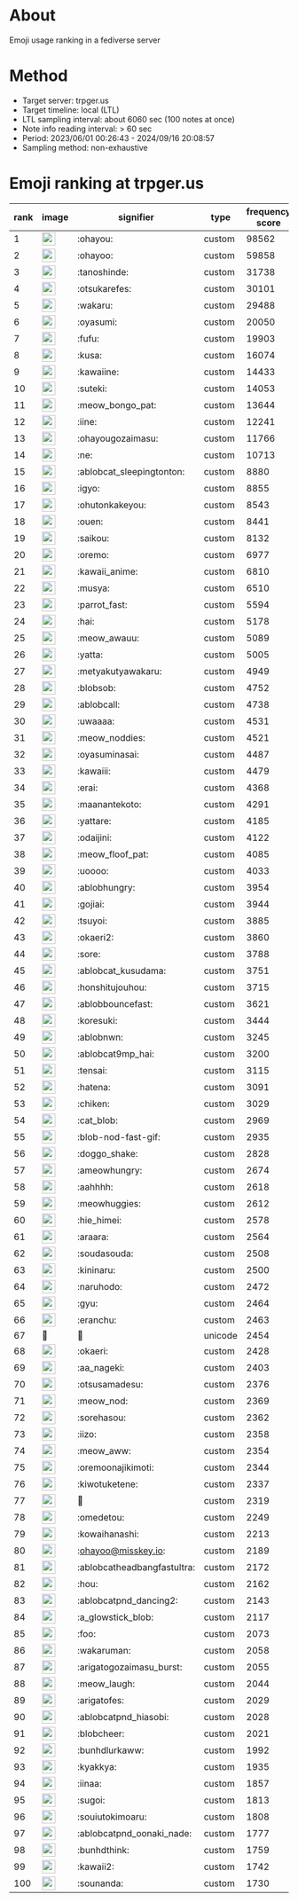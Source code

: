 # About
Emoji usage ranking in a fediverse server

# Method
- Target server: trpger.us
- Target timeline: local (LTL)
- LTL sampling interval: about 6060 sec (100 notes at once)
- Note info reading interval: > 60 sec
- Period: 2023/06/01 00:26:43 - 2024/09/16 20:08:57 
- Sampling method: non-exhaustive

# Emoji ranking at trpger.us

|rank|image|signifier|type|frequency score|
|----|----|----|----|----|
|1|<img height="24" src="https://trpger.us/emoji/ohayou.webp">|:ohayou:|custom|98562|
|2|<img height="24" src="https://trpger.us/emoji/ohayoo.webp">|:ohayoo:|custom|59858|
|3|<img height="24" src="https://trpger.us/emoji/tanoshinde.webp">|:tanoshinde:|custom|31738|
|4|<img height="24" src="https://trpger.us/emoji/otsukarefes.webp">|:otsukarefes:|custom|30101|
|5|<img height="24" src="https://trpger.us/emoji/wakaru.webp">|:wakaru:|custom|29488|
|6|<img height="24" src="https://trpger.us/emoji/oyasumi.webp">|:oyasumi:|custom|20050|
|7|<img height="24" src="https://trpger.us/emoji/fufu.webp">|:fufu:|custom|19903|
|8|<img height="24" src="https://trpger.us/emoji/kusa.webp">|:kusa:|custom|16074|
|9|<img height="24" src="https://trpger.us/emoji/kawaiine.webp">|:kawaiine:|custom|14433|
|10|<img height="24" src="https://trpger.us/emoji/suteki.webp">|:suteki:|custom|14053|
|11|<img height="24" src="https://trpger.us/emoji/meow_bongo_pat.webp">|:meow_bongo_pat:|custom|13644|
|12|<img height="24" src="https://trpger.us/emoji/iine.webp">|:iine:|custom|12241|
|13|<img height="24" src="https://trpger.us/emoji/ohayougozaimasu.webp">|:ohayougozaimasu:|custom|11766|
|14|<img height="24" src="https://trpger.us/emoji/ne.webp">|:ne:|custom|10713|
|15|<img height="24" src="https://trpger.us/emoji/ablobcat_sleepingtonton.webp">|:ablobcat_sleepingtonton:|custom|8880|
|16|<img height="24" src="https://trpger.us/emoji/igyo.webp">|:igyo:|custom|8855|
|17|<img height="24" src="https://trpger.us/emoji/ohutonkakeyou.webp">|:ohutonkakeyou:|custom|8543|
|18|<img height="24" src="https://trpger.us/emoji/ouen.webp">|:ouen:|custom|8441|
|19|<img height="24" src="https://trpger.us/emoji/saikou.webp">|:saikou:|custom|8132|
|20|<img height="24" src="https://trpger.us/emoji/oremo.webp">|:oremo:|custom|6977|
|21|<img height="24" src="https://trpger.us/emoji/kawaii_anime.webp">|:kawaii_anime:|custom|6810|
|22|<img height="24" src="https://trpger.us/emoji/musya.webp">|:musya:|custom|6510|
|23|<img height="24" src="https://trpger.us/emoji/parrot_fast.webp">|:parrot_fast:|custom|5594|
|24|<img height="24" src="https://trpger.us/emoji/hai.webp">|:hai:|custom|5178|
|25|<img height="24" src="https://trpger.us/emoji/meow_awauu.webp">|:meow_awauu:|custom|5089|
|26|<img height="24" src="https://trpger.us/emoji/yatta.webp">|:yatta:|custom|5005|
|27|<img height="24" src="https://trpger.us/emoji/metyakutyawakaru.webp">|:metyakutyawakaru:|custom|4949|
|28|<img height="24" src="https://trpger.us/emoji/blobsob.webp">|:blobsob:|custom|4752|
|29|<img height="24" src="https://trpger.us/emoji/ablobcall.webp">|:ablobcall:|custom|4738|
|30|<img height="24" src="https://trpger.us/emoji/uwaaaa.webp">|:uwaaaa:|custom|4531|
|31|<img height="24" src="https://trpger.us/emoji/meow_noddies.webp">|:meow_noddies:|custom|4521|
|32|<img height="24" src="https://trpger.us/emoji/oyasuminasai.webp">|:oyasuminasai:|custom|4487|
|33|<img height="24" src="https://trpger.us/emoji/kawaiii.webp">|:kawaiii:|custom|4479|
|34|<img height="24" src="https://trpger.us/emoji/erai.webp">|:erai:|custom|4368|
|35|<img height="24" src="https://trpger.us/emoji/maanantekoto.webp">|:maanantekoto:|custom|4291|
|36|<img height="24" src="https://trpger.us/emoji/yattare.webp">|:yattare:|custom|4185|
|37|<img height="24" src="https://trpger.us/emoji/odaijini.webp">|:odaijini:|custom|4122|
|38|<img height="24" src="https://trpger.us/emoji/meow_floof_pat.webp">|:meow_floof_pat:|custom|4085|
|39|<img height="24" src="https://trpger.us/emoji/uoooo.webp">|:uoooo:|custom|4033|
|40|<img height="24" src="https://trpger.us/emoji/ablobhungry.webp">|:ablobhungry:|custom|3954|
|41|<img height="24" src="https://trpger.us/emoji/gojiai.webp">|:gojiai:|custom|3944|
|42|<img height="24" src="https://trpger.us/emoji/tsuyoi.webp">|:tsuyoi:|custom|3885|
|43|<img height="24" src="https://trpger.us/emoji/okaeri2.webp">|:okaeri2:|custom|3860|
|44|<img height="24" src="https://trpger.us/emoji/sore.webp">|:sore:|custom|3788|
|45|<img height="24" src="https://trpger.us/emoji/ablobcat_kusudama.webp">|:ablobcat_kusudama:|custom|3751|
|46|<img height="24" src="https://trpger.us/emoji/honshitujouhou.webp">|:honshitujouhou:|custom|3715|
|47|<img height="24" src="https://trpger.us/emoji/ablobbouncefast.webp">|:ablobbouncefast:|custom|3621|
|48|<img height="24" src="https://trpger.us/emoji/koresuki.webp">|:koresuki:|custom|3444|
|49|<img height="24" src="https://trpger.us/emoji/ablobnwn.webp">|:ablobnwn:|custom|3245|
|50|<img height="24" src="https://trpger.us/emoji/ablobcat9mp_hai.webp">|:ablobcat9mp_hai:|custom|3200|
|51|<img height="24" src="https://trpger.us/emoji/tensai.webp">|:tensai:|custom|3115|
|52|<img height="24" src="https://trpger.us/emoji/hatena.webp">|:hatena:|custom|3091|
|53|<img height="24" src="https://trpger.us/emoji/chiken.webp">|:chiken:|custom|3029|
|54|<img height="24" src="https://trpger.us/emoji/cat_blob.webp">|:cat_blob:|custom|2969|
|55|<img height="24" src="https://trpger.us/emoji/blob-nod-fast-gif.webp">|:blob-nod-fast-gif:|custom|2935|
|56|<img height="24" src="https://trpger.us/emoji/doggo_shake.webp">|:doggo_shake:|custom|2828|
|57|<img height="24" src="https://trpger.us/emoji/ameowhungry.webp">|:ameowhungry:|custom|2674|
|58|<img height="24" src="https://trpger.us/emoji/aahhhh.webp">|:aahhhh:|custom|2618|
|59|<img height="24" src="https://trpger.us/emoji/meowhuggies.webp">|:meowhuggies:|custom|2612|
|60|<img height="24" src="https://trpger.us/emoji/hie_himei.webp">|:hie_himei:|custom|2578|
|61|<img height="24" src="https://trpger.us/emoji/araara.webp">|:araara:|custom|2564|
|62|<img height="24" src="https://trpger.us/emoji/soudasouda.webp">|:soudasouda:|custom|2508|
|63|<img height="24" src="https://trpger.us/emoji/kininaru.webp">|:kininaru:|custom|2500|
|64|<img height="24" src="https://trpger.us/emoji/naruhodo.webp">|:naruhodo:|custom|2472|
|65|<img height="24" src="https://trpger.us/emoji/gyu.webp">|:gyu:|custom|2464|
|66|<img height="24" src="https://trpger.us/emoji/eranchu.webp">|:eranchu:|custom|2463|
|67|🍮|🍮|unicode|2454|
|68|<img height="24" src="https://trpger.us/emoji/okaeri.webp">|:okaeri:|custom|2428|
|69|<img height="24" src="https://trpger.us/emoji/aa_nageki.webp">|:aa_nageki:|custom|2403|
|70|<img height="24" src="https://trpger.us/emoji/otsusamadesu.webp">|:otsusamadesu:|custom|2376|
|71|<img height="24" src="https://trpger.us/emoji/meow_nod.webp">|:meow_nod:|custom|2369|
|72|<img height="24" src="https://trpger.us/emoji/sorehasou.webp">|:sorehasou:|custom|2362|
|73|<img height="24" src="https://trpger.us/emoji/iizo.webp">|:iizo:|custom|2358|
|74|<img height="24" src="https://trpger.us/emoji/meow_aww.webp">|:meow_aww:|custom|2354|
|75|<img height="24" src="https://trpger.us/emoji/oremoonajikimoti.webp">|:oremoonajikimoti:|custom|2344|
|76|<img height="24" src="https://trpger.us/emoji/kiwotuketene.webp">|:kiwotuketene:|custom|2337|
|77|<img height="24" src="https://trpger.us/emoji/birthday.webp">|:birthday:|custom|2319|
|78|<img height="24" src="https://trpger.us/emoji/omedetou.webp">|:omedetou:|custom|2249|
|79|<img height="24" src="https://trpger.us/emoji/kowaihanashi.webp">|:kowaihanashi:|custom|2213|
|80|<img height="24" src="https://trpger.us/emoji/ohayoo.webp">|:ohayoo@misskey.io:|custom|2189|
|81|<img height="24" src="https://trpger.us/emoji/ablobcatheadbangfastultra.webp">|:ablobcatheadbangfastultra:|custom|2172|
|82|<img height="24" src="https://trpger.us/emoji/hou.webp">|:hou:|custom|2162|
|83|<img height="24" src="https://trpger.us/emoji/ablobcatpnd_dancing2.webp">|:ablobcatpnd_dancing2:|custom|2143|
|84|<img height="24" src="https://trpger.us/emoji/a_glowstick_blob.webp">|:a_glowstick_blob:|custom|2117|
|85|<img height="24" src="https://trpger.us/emoji/foo.webp">|:foo:|custom|2073|
|86|<img height="24" src="https://trpger.us/emoji/wakaruman.webp">|:wakaruman:|custom|2058|
|87|<img height="24" src="https://trpger.us/emoji/arigatogozaimasu_burst.webp">|:arigatogozaimasu_burst:|custom|2055|
|88|<img height="24" src="https://trpger.us/emoji/meow_laugh.webp">|:meow_laugh:|custom|2044|
|89|<img height="24" src="https://trpger.us/emoji/arigatofes.webp">|:arigatofes:|custom|2029|
|90|<img height="24" src="https://trpger.us/emoji/ablobcatpnd_hiasobi.webp">|:ablobcatpnd_hiasobi:|custom|2028|
|91|<img height="24" src="https://trpger.us/emoji/blobcheer.webp">|:blobcheer:|custom|2021|
|92|<img height="24" src="https://trpger.us/emoji/bunhdlurkaww.webp">|:bunhdlurkaww:|custom|1992|
|93|<img height="24" src="https://trpger.us/emoji/kyakkya.webp">|:kyakkya:|custom|1935|
|94|<img height="24" src="https://trpger.us/emoji/iinaa.webp">|:iinaa:|custom|1857|
|95|<img height="24" src="https://trpger.us/emoji/sugoi.webp">|:sugoi:|custom|1813|
|96|<img height="24" src="https://trpger.us/emoji/souiutokimoaru.webp">|:souiutokimoaru:|custom|1808|
|97|<img height="24" src="https://trpger.us/emoji/ablobcatpnd_oonaki_nade.webp">|:ablobcatpnd_oonaki_nade:|custom|1777|
|98|<img height="24" src="https://trpger.us/emoji/bunhdthink.webp">|:bunhdthink:|custom|1759|
|99|<img height="24" src="https://trpger.us/emoji/kawaii2.webp">|:kawaii2:|custom|1742|
|100|<img height="24" src="https://trpger.us/emoji/sounanda.webp">|:sounanda:|custom|1730|
